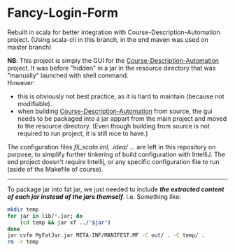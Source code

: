 # Fancy-Login-Form

Rebuilt in scala for better integration with Course-Description-Automation project. (Using scala-cli in this branch, in the end maven was used on master branch)

**NB**: This project is simply the GUI for the [Course-Description-Automation](https://github.com/David-Kyrat/Course-Description-Automation) project.
It was before "hidden" in a jar in the resource directory that was "manually" launched with shell command.  
However:
 - this is obviously not best practice, as it is hard to maintain (because not modifiable).
 - when building  [Course-Description-Automation](https://github.com/David-Kyrat/Course-Description-Automation) from source, the gui needs to be packaged into a jar appart from the main project and moved to the resource directory. (Even though building from source is not required to run project, it is still nice to have.)

The configuration files *fli_scala.iml, .idea/* ... are left in this repository on purpose, to simplify further tinkering
of build configuration with IntelliJ.
The end project doesn't require Intellij, or any specific configuration file to run (aside of the Makefile of course).

---

To package jar into fat jar, we just needed to include ***the extracted content of each jar instead of the jars themself***.
i.e. Something like:

```bash
mkdir temp
for jar in lib/*.jar; do
    (cd temp && jar xf ../"$jar")
done
jar cvfm MyFatJar.jar META-INF/MANIFEST.MF -C out/ . -C temp/ .
rm -r temp
```

